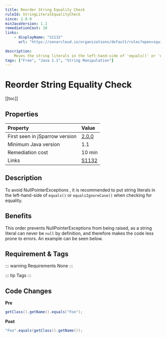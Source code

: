```yaml
---
title: Reorder String Equality Check
ruleId: StringLiteralEqualityCheck
since: 2.0.0
minJavaVersion: 1.1
remediationCost: 10
links:
    - displayName: "S1132"
      url: "https://sonarcloud.io/organizations/default/rules?open=squid%3AS1132&rule_key=squid%3AS1132"
    
description:
    Moves the string literals in the left-hand-side of 'equals()' or 'equalsIgnoreCase()' when checking for equality.
tags: ["Free", "Java 1.1", "String Manipulation"]
---
```


# Reorder String Equality Check

[[toc]]

## Properties

| Property                        | Value |
|:------------------------------- |:----- |
| First seen in jSparrow version  | [2.0.0](/eclipse/release-notes.html#_2-0-0) |
| Minimum Java version            | 1.1     |
| Remediation cost                | 10 min |
| Links                           | [S1132](https://sonarcloud.io/organizations/default/rules?open=squid%3AS1132&rule_key=squid%3AS1132) |

## Description

To avoid NullPointerExceptions , it is recommended to put string literals in the left-hand-side of `equals()` or `equalsIgnoreCase()` when checking for equality.

## Benefits

This order prevents NullPointerExceptions from being raised, as a string literal can never be `null` by definition, and therefore makes the code less prone to errors. An example can be seen below.

## Requirement & Tags

::: warning Requirements
None
:::

::: tip Tags
<TagLinks />
:::

## Code Changes

__Pre__

```java
getClass().getName().equals("Foo");
```

__Post__
```java
"Foo".equals(getClass().getName());
```

<VersionNotice />

